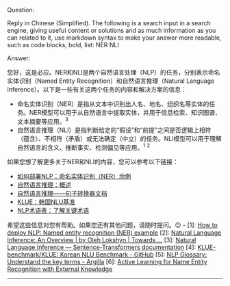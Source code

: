 Question:

Reply in Chinese (Simplified).
The following is a search input in a search engine, giving useful content or solutions and as much information as you can related to it, use markdown syntax to make your answer more readable, such as code blocks, bold, list:
NER NLI

Answer:

您好，这是必应。NER和NLI是两个自然语言处理（NLP）的任务，分别表示命名实体识别（Named Entity Recognition）和自然语言推理（Natural Language Inference）。以下是一些有关这两个任务的内容和解决方案的信息：

- 命名实体识别（NER）是指从文本中识别出人名、地名、组织名等实体的任务。NER模型可以用于从自然语言中提取实体，并用于信息检索、知识图谱、文本摘要等应用。<sup>3</sup>
- 自然语言推理（NLI）是指判断给定的“假设”和“前提”之间是否逻辑上相符（蕴含）、不相符（矛盾）或无法确定（中立）的任务。NLI模型可以用于理解自然语言的含义、推断事实、检测偏见等应用。<sup>1</sup> <sup>2</sup>

如果您想了解更多关于NER和NLI的内容，您可以参考以下链接：

- [如何部署NLP：命名实体识别（NER）示例](https://www.elastic.co/blog/how-to-deploy-nlp-named-entity-recognition-ner-example)
- [自然语言推理：概述](https://towardsdatascience.com/natural-language-inference-an-overview-57c0eecf6517)
- [自然语言推理——句子转换器文档](https://www.sbert.net/examples/training/nli/README.html)
- [KLUE：韩国NLU基准](https://github.com/KLUE-benchmark/KLUE)
- [NLP术语表：了解关键术语](https://argilla.io/blog/nlp_glossary/)

希望这些信息对您有帮助。如果您还有其他问题，请随时提问。😊
\-
\[1]: [How to deploy NLP: Named entity recognition (NER) example](https://www.elastic.co/blog/how-to-deploy-nlp-named-entity-recognition-ner-example)
\[2]: [Natural Language Inference: An Overview | by Oleh Lokshyn | Towards ...](https://towardsdatascience.com/natural-language-inference-an-overview-57c0eecf6517)
\[3]: [Natural Language Inference — Sentence-Transformers documentation](https://www.sbert.net/examples/training/nli/README.html)
\[4]: [KLUE-benchmark/KLUE: Korean NLU Benchmark - GitHub](https://github.com/KLUE-benchmark/KLUE)
\[5]: [NLP Glossary: Understand the key terms - Argilla](https://argilla.io/blog/nlp_glossary/)
\[6]: [Active Learning for Name Entity Recognition with External Knowledge](https://dl.acm.org/doi/pdf/10.1145/3593023)

<hr/>

